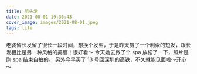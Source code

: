 ```yaml
---
title: 剪头发
date: 2021-08-01 19:36:43
cover_image: images/2021-08-01.jpeg
tags: life
---
```


老婆留长发留了很长一段时间，想换个发型，于是昨天剪了一个利索的短发，跟长发相比是另一种风格的美丽！很好看～
今天她去做了个 spa 放松了一下，照片是刚 spa 结束自拍的。
另外今早买了 13 号回深圳的高铁，不久就能见面啦～开心～
